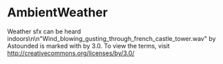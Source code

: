 # AmbientWeather
 Weather sfx can be heard indoors\n\n\"Wind_blowing_gusting_through_french_castle_tower.wav\" by Astounded is marked with by 3.0. To view the terms, visit http://creativecommons.org/licenses/by/3.0/

